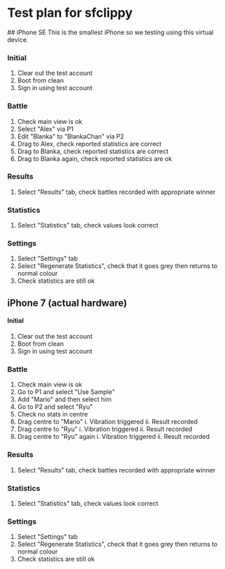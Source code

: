 # Test plan for sfclippy

## iPhone SE
This is the smallest iPhone so we testing using this virtual device.

### Initial
1. Clear out the test account
2. Boot from clean
3. Sign in using test account

### Battle
1. Check main view is ok
2. Select "Alex" via P1
3. Edit "Blanka" to "BlankaChan" via P2
4. Drag to Alex, check reported statistics are correct
5. Drag to Blanka, check reported statistics are correct
6. Drag to Blanka again, check reported statistics are ok

### Results
1. Select "Results" tab, check battles recorded with appropriate winner

### Statistics
1. Select "Statistics" tab, check values look correct

### Settings
1. Select "Settings" tab
2. Select "Regenerate Statistics", check that it goes grey then returns to normal colour
3. Check statistics are still ok

## iPhone 7 (actual hardware)

#### Initial
1. Clear out the test account
2. Boot from clean
3. Sign in using test account

### Battle
1. Check main view is ok
2. Go to P1 and select "Use Sample"
3. Add "Mario" and then select him
4. Go to P2 and select "Ryu"
5. Check no stats in centre
6. Drag centre to "Mario"
 i. Vibration triggered
 ii. Result recorded
7. Drag centre to "Ryu"
 i. Vibration triggered
 ii. Result recorded
8. Drag centre to "Ryu" again
 i. Vibration triggered
 ii. Result recorded

### Results
1. Select "Results" tab, check battles recorded with appropriate winner

### Statistics
1. Select "Statistics" tab, check values look correct

### Settings
1. Select "Settings" tab
2. Select "Regenerate Statistics", check that it goes grey then returns to normal colour
3. Check statistics are still ok
